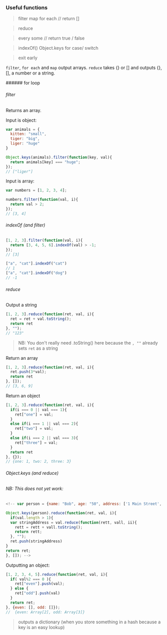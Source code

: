 ### Useful functions

> filter
> map
> for each
> // return []

> reduce

> every
> some
> // return true / false

> indexOf()
> Object.keys
> for
> case/  switch

> exit early

`filter`, `for each` and `map` output arrays.
`reduce` takes {} or [] and outputs {}, [], a number or a string.

###### for loop

###### filter
Returns an array.

Input is object:
```javascript
var animals = {
  kitten: "small",
  tiger: "big",
  liger: "huge"
}

Object.keys(animals).filter(function(key, val){
  return animals[key] === "huge";
});
// ["liger"]
```
Input is array:
```javascript
var numbers = [1, 2, 3, 4];

numbers.filter(function(val, i){
  return val > 2;
});
// [3, 4]
```

###### indexOf (and filter)
```javascript
[1, 2, 3].filter(function(val, i){
  return [3, 4, 5, 6].indexOf(val) > -1;
});
// [3]
```
```javascript
["a", "cat"].indexOf("cat")
// 1
["a", "cat"].indexOf("dog")
// -1
```

###### reduce
Output a string
```javascript
[1, 2, 3].reduce(function(ret, val, i){
  ret = ret + val.toString();
  return ret
}, "");
// "123"
```
>  NB: You don't really need .toString() here because the `, ""` already sets `ret` as a string

Return an array
```javascript
[1, 2, 3].reduce(function(ret, val, i){
  ret.push(3*val);
  return ret
}, []);
// [3, 6, 9]
```

Return an object
```javascript
[1, 2, 3].reduce(function(ret, val, i){
  if(i === 0 || val === 1){
    ret["one"] = val;
  }
  else if(i === 1 || val === 2){
    ret["two"] = val;
  }
  else if(i === 2 || val === 3){
    ret["three"] = val;
  }
  return ret
}, {});
// {one: 1, two: 2, three: 3}
```


###### Object.keys (and reduce)


###### NB: This does not yet work:
```javascript
<!-- var person = {name: "Bob", age: "50", address: ['1 Main Street', 'London', 'EC1V 4PS']}

Object.keys(person).reduce(function(ret, val, i){
  if(val.length > 1){
  var stringAddress = val.reduce(function(rett, vall, ii){
    rett = rett + vall.toString();
    return rett;
  }, "");
  ret.push(stringAddress)
}
return ret;
}, []); -->

```

Outputting an object:
```javascript
[1, 2, 3, 4, 5].reduce(function(ret, val, i){
  if( val%2 === 0 ){
    ret["even"].push(val);
  } else {
    ret["odd"].push(val)
  }
  return ret;
}, {even: [], odd: []});
//  {even: Array[2], odd: Array[3]}
```
> outputs a dictionary (when you store something in a hash because a key is an easy lookup)
